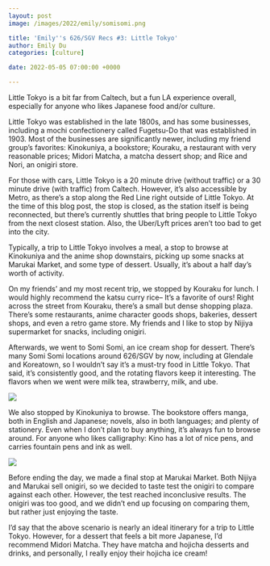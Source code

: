 ```yaml
---
layout: post
image: /images/2022/emily/somisomi.png

title: 'Emily''s 626/SGV Recs #3: Little Tokyo'
author: Emily Du
categories: [culture]

date: 2022-05-05 07:00:00 +0000

---
```

Little Tokyo is a bit far from Caltech, but a fun LA experience overall, especially for anyone who likes Japanese food and/or culture.

Little Tokyo was established in the late 1800s, and has some businesses, including a mochi confectionery called Fugetsu-Do that was established in 1903. Most of the businesses are significantly newer, including my friend group’s favorites: Kinokuniya, a bookstore; Kouraku, a restaurant with very reasonable prices; Midori Matcha, a matcha dessert shop; and Rice and Nori, an onigiri store.

For those with cars, Little Tokyo is a 20 minute drive (without traffic) or a 30 minute drive (with traffic) from Caltech. However, it’s also accessible by Metro, as there’s a stop along the Red Line right outside of Little Tokyo. At the time of this blog post, the stop is closed, as the station itself is being reconnected, but there’s currently shuttles that bring people to Little Tokyo from the next closest station. Also, the Uber/Lyft prices aren’t too bad to get into the city.

Typically, a trip to Little Tokyo involves a meal, a stop to browse at Kinokuniya and the anime shop downstairs, picking up some snacks at Marukai Market, and some type of dessert. Usually, it’s about a half day’s worth of activity.

On my friends’ and my most recent trip, we stopped by Kouraku for lunch. I would highly recommend the katsu curry rice– It’s a favorite of ours! Right across the street from Kouraku, there’s a small but dense shopping plaza. There’s some restaurants, anime character goods shops, bakeries, dessert shops, and even a retro game store. My friends and I like to stop by Nijiya supermarket for snacks, including onigiri.

Afterwards, we went to Somi Somi, an ice cream shop for dessert. There’s many Somi Somi locations around 626/SGV by now, including at Glendale and Koreatown, so I wouldn’t say it’s a must-try food in Little Tokyo. That said, it’s consistently good, and the rotating flavors keep it interesting. The flavors when we went were milk tea, strawberry, milk, and ube.

![](/images/2022/emily/somisomi.png)

We also stopped by Kinokuniya to browse. The bookstore offers manga, both in English and Japanese; novels, also in both languages; and plenty of stationery. Even when I don’t plan to buy anything, it’s always fun to browse around. For anyone who likes calligraphy: Kino has a lot of nice pens, and carries fountain pens and ink as well.

![](/images/2022/emily/ink.png)

Before ending the day, we made a final stop at Marukai Market. Both Nijiya and Marukai sell onigiri, so we decided to taste test the onigiri to compare against each other. However, the test reached inconclusive results. The onigiri was too good, and we didn’t end up focusing on comparing them, but rather just enjoying the taste.

I’d say that the above scenario is nearly an ideal itinerary for a trip to Little Tokyo. However, for a dessert that feels a bit more Japanese, I’d recommend Midori Matcha. They have matcha and hojicha desserts and drinks, and personally, I really enjoy their hojicha ice cream!